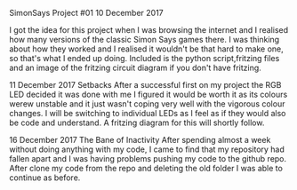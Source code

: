 SimonSays   Project #01   10 December 2017

I got the idea for this project when I was browsing the internet and I 
realised how many versions of the classic Simon Says games there.  I was 
thinking about how they worked and I realised it wouldn't be that hard to make
one, so that's what I ended up doing. Included is the python script,fritzing 
files and an image of the fritzing circuit diagram if you don't have fritzing.

11 December 2017    Setbacks
After a successful first on my project the RGB LED decided it was done with me
I figured it would be worth it as its colours werew unstable and it just 
wasn't coping very well with the vigorous colour changes. I will be switching 
to individual LEDs as I feel as if they would also be code and understand. 
A fritzing diagram for this will shortly follow.

16 December 2017    The Bane of Inactivity
After spending almost a week without doing anything with my code, I came to 
find that my repository had fallen apart and I was having problems pushing
my code to the github repo. After clone my code from the repo and deleting the
old folder I was able to continue as before.
